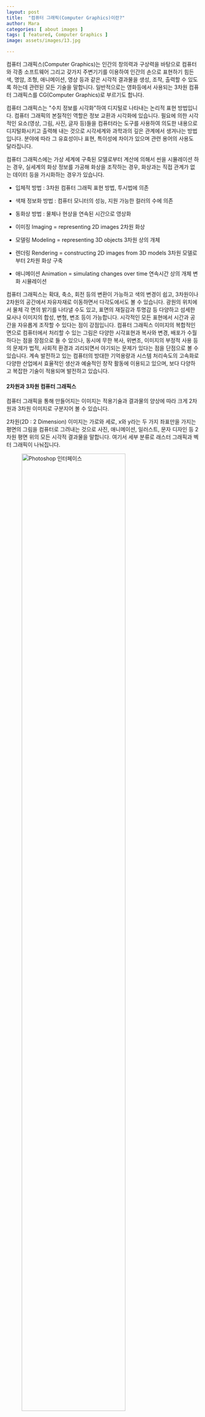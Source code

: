 ```yaml
---
layout: post
title:  "컴퓨터 그래픽(Computer Graphics)이란?"
author: Mara
categories: [ about images ]
tags: [ featured, Computer Graphics ]
image: assets/images/13.jpg

---
```

컴퓨터 그래픽스(Computer Graphics)는 인간의 창의력과 구상력을 바탕으로 컴퓨터와 각종 소프트웨어 그리고 갖가지 주변기기를 이용하여 인간의 손으로 표현하기 힘든 색, 명암, 조형, 애니메이션, 영상 등과 같은 시각적 결과물을 생성, 조작, 출력할 수 있도록 하는데 관련된 모든 기술을 말합니다.
일반적으로는 영화등에서 사용되는 3차원 컴퓨터 그래픽스를 CG(Computer Graphics)로 부르기도 합니다.

컴퓨터 그래픽스는 "수치 정보를 시각화"하여 디지털로 나타내는 논리적 표현 방법입니다.
컴퓨터 그래픽의 본질적인 역할은 정보 교환과 시각화에 있습니다. 필요에 의한 시각적인 요소(영상, 그림, 사진, 글자 등)들을 컴퓨터라는 도구를 사용하여 의도한 내용으로 디지털화시키고 출력해 내는 것으로 시각세계와 과학과의 깊은 관계에서 생겨나는 방법입니다. 분야에 따라 그 유효성이나 표현, 특이성에 차이가 있으며 관련 용어의 사용도 달라집니다.

컴퓨터 그래픽스에는 가상 세계에 구축된 모델로부터 계산에 의해서 씬을 시뮬레이션 하는 경우, 실세계의 화상 정보를 가공해 화상을 조작하는 경우, 화상과는 직접 관계가 없는 데이터 등을 가시화하는 경우가 있습니다.

+ 입체적 방법 : 3차원 컴퓨터 그래픽 표현 방법, 투시법에 의존
+ 색채 정보화 방법 : 컴퓨터 모니터의 성능, 지원 가능한 컬러의 수에 의존
+ 동화상 방법 : 물체나 현상을 연속된 시간으로 영상화


+ 이미징 Imaging = representing 2D images 2차원 화상
+ 모델링 Modeling = representing 3D objects 3차원 상의 개체
+ 렌더링 Rendering = constructing 2D images from 3D models 3차원 모델로부터 2차원 화상 구축
+ 애니메이션 Animation = simulating changes over time 연속시간 상의 개체 변화 시뮬레이션


컴퓨터 그래픽스는 확대, 축소, 회전 등의 변환이 가능하고 색의 변경이 쉽고, 3차원이나 2차원의 공간에서 자유자재로 이동하면서 다각도에서도 볼 수 있습니다. 광원의 위치에서 물체 각 면의 밝기를 나타낼 수도 있고, 표면의 재질감과 투명감 등 다양하고 섬세한 묘사나 이미지의 합성, 변형, 변조 등이 가능합니다. 시각적인 모든 표현에서 시간과 공간을 자유롭게 조작할 수 있다는 점이 강점입니다.
컴퓨터 그래픽스 이미지의 복합적인 면으로 컴퓨터에서 처리할 수 있는 그림은 다양한 시각표현과 복사와 변경, 배포가 수월하다는 점을 장점으로 들 수 있으나, 동시에 무한 복사, 위변조, 이미지의 부정적 사용 등의 문제가 법적, 사회적 환경과 괴리되면서 야기되는 문제가 있다는 점을 단점으로 볼 수 있습니다.
계속 발전하고 있는 컴퓨터의 방대한 기억용량과 시스템 처리속도의 고속화로 다양한 산업에서 효율적인 생산과 예술적인 창작 활동에 이용되고 있으며, 보다 다양하고 복잡한 기술이 적용되며 발전하고 있습니다.

#### 2차원과 3차원 컴퓨터 그래픽스
컴퓨터 그래픽을 통해 만들어지는 이미지는 적용기술과 결과물의 양상에 따라 크게 2차원과 3차원 이미지로 구분지어 볼 수 있습니다.

2차원(2D : 2 Dimension) 이미지는 가로와 세로, x와 y라는 두 가지 좌표만을 가지는 평면의 그림을 컴퓨터로 그려내는 것으로 사진, 애니메이션, 일러스트, 문자 디자인 등 2차원 평면 위의 모든 시각적 결과물을 말합니다. 여기서 세부 분류로 래스터 그래픽과 벡터 그래픽이 나눠집니다.

<figure>
<img src='{{ site.baseurl }}/assets/post_img/photoshop-2D.jpg' alt='Photoshop 인터페이스' width='80%' title='Photoshop 인터페이스'><figcaption>Photoshop 인터페이스</figcaption>
</figure>

<!--![pixels]({{ site.baseurl }}/assets/post_img/photoshop-2D.jpg)-->

3차원(3D : 3 Dimension) 이미지는 컴퓨터의 하드웨어와 소프트웨어를 활용해 물체의 형상, 성분, 색채 등을 컴퓨터에 입력, 이미지 변환작업을 통해 제3의 영상을 만드는 컴퓨터 기술을 통해 구현되는 이미지입니다. 3차원 공간에서 개체이동이 자유롭고 다각도의 시야를 가질 수 있으며 물체의 X ·Y ·Z 좌표 데이터를 바탕으로 개체를 형성하여다양한 광원의 위치에서 물체 각 면의 밝기와 색상을 표현하고 표면의 재질감과 투명감 등 다양하고 섬세한 묘사가 가능합니다. 최대의 장점은 섬세한 묘사를 유지하면서 시간·공간을 자유롭게 조작할 수 있다는 것입니다.

종래의 도안이나 설계건축에 제한적으로 사용되던 것을 CAD/CAM, 모델링, 렌더링, 애니메이션, 영화, 게임, 시뮬레이션 등 예술과 산업분야 전반에 이미지를 구축해 내어 그 효율성과 기술이 기하급수적으로 발전하고 있습니다.
3차원을 이용한 동영상은 영상이라고 불리는 경우가 많고, 3차원 이미지는 2차원 이미지로 재출력 하여 사용하는 경우가 아니면 대개 애니메이션 등의 영상 결과물로써 저장되므로 보통 이미지(image)라 통칭하는 경우에는 정지화면을 이미지로 통칭합니다.

<figure>
<img src='https://upload.wikimedia.org/wikipedia/commons/8/8e/Blender_2.45_screenshot.jpg' alt='Blender 2.45 screenshot' width='80%' title='Blender 2.45 screenshot form wikipedia.org'><figcaption>Blender 2.45 screenshot form wikipedia.org</figcaption>
</figure>

최근의 경향은 2차원과 3차원 이미지가 상호 보완적으로 사용되고 있으며 각자의 용도에 따라 다양한 그래픽 소프트웨어(graphics software)를 사용합니다.
